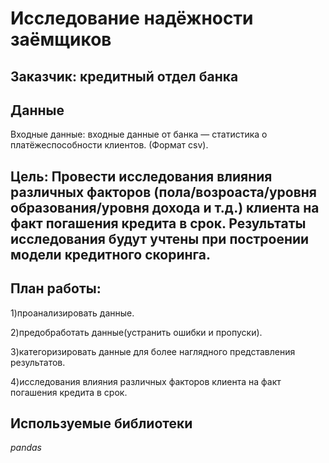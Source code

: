 # Исследование надёжности заёмщиков


## Заказчик: кредитный отдел банка

## Данные

Входные данные: входные данные от банка — статистика о платёжеспособности клиентов. (Формат csv).

## Цель: Провести исследования влияния различных факторов (пола/возроаста/уровня образования/уровня дохода и т.д.) клиента на факт погашения кредита в срок. Результаты исследования будут учтены при построении модели кредитного скоринга.

## План работы: 

1)проанализировать данные. 

2)предобработать данные(устранить ошибки и пропуски). 

3)категоризировать данные для более наглядного представления результатов. 

4)исследования влияния различных факторов клиента на факт погашения кредита в срок. 

## Используемые библиотеки
*pandas*
